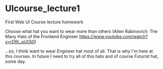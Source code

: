 # UIcourse_lecture1
First Web UI Course lecture homework


Choose what hat you want to wear more than others (Allen Rabinovich: The Many Hats of the Frontend Engineer
https://www.youtube.com/watch?v=rDRr_pUl3i0)


...so, I think want to wear Engineer hat most of all. That is why I'm here at this courses. In future I need to try all of this hats and of course Futurist hat, some day.  
